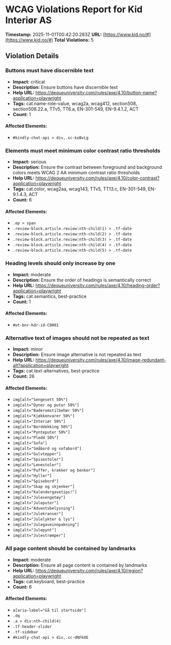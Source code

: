 # WCAG Violations Report for Kid Interiør AS

**Timestamp:** 2025-11-01T00:42:20.283Z
**URL:** [https://www.kid.no/#](https://www.kid.no/#)
**Total Violations:** 5

## Violation Details

### Buttons must have discernible text

- **Impact:** critical
- **Description:** Ensure buttons have discernible text
- **Help URL:** https://dequeuniversity.com/rules/axe/4.10/button-name?application=playwright
- **Tags:** cat.name-role-value, wcag2a, wcag412, section508, section508.22.a, TTv5, TT6.a, EN-301-549, EN-9.4.1.2, ACT
- **Count:** 1

#### Affected Elements:

- `#kindly-chat-api > div,.sc-koBvLg`

### Elements must meet minimum color contrast ratio thresholds

- **Impact:** serious
- **Description:** Ensure the contrast between foreground and background colors meets WCAG 2 AA minimum contrast ratio thresholds
- **Help URL:** https://dequeuniversity.com/rules/axe/4.10/color-contrast?application=playwright
- **Tags:** cat.color, wcag2aa, wcag143, TTv5, TT13.c, EN-301-549, EN-9.1.4.3, ACT
- **Count:** 6

#### Affected Elements:

- `.ep > span`
- `.review-block.article.review:nth-child(1) > .tf-date`
- `.review-block.article.review:nth-child(2) > .tf-date`
- `.review-block.article.review:nth-child(3) > .tf-date`
- `.review-block.article.review:nth-child(4) > .tf-date`
- `.review-block.article.review:nth-child(5) > .tf-date`

### Heading levels should only increase by one

- **Impact:** moderate
- **Description:** Ensure the order of headings is semantically correct
- **Help URL:** https://dequeuniversity.com/rules/axe/4.10/heading-order?application=playwright
- **Tags:** cat.semantics, best-practice
- **Count:** 1

#### Affected Elements:

- `#ot-bnr-hdr-id-C0001`

### Alternative text of images should not be repeated as text

- **Impact:** minor
- **Description:** Ensure image alternative is not repeated as text
- **Help URL:** https://dequeuniversity.com/rules/axe/4.10/image-redundant-alt?application=playwright
- **Tags:** cat.text-alternatives, best-practice
- **Count:** 26

#### Affected Elements:

- `img[alt="Sengesett 50%"]`
- `img[alt="Dyner og puter 50%"]`
- `img[alt="Baderomstilbehør 50%"]`
- `img[alt="Kjøkkenvarer 50%"]`
- `img[alt="Interiør 50%"]`
- `img[alt="Borddekking 50%"]`
- `img[alt="Pynteputer 50%"]`
- `img[alt="Pledd 50%"]`
- `img[alt="Sofa"]`
- `img[alt="Småbord og sofabord"]`
- `img[alt="Gulvtepper"]`
- `img[alt="Spisestoler"]`
- `img[alt="Lenestoler"]`
- `img[alt="Puffer, krakker og benker"]`
- `img[alt="Hyller"]`
- `img[alt="Spisebord"]`
- `img[alt="Skap og skjenker"]`
- `img[alt="Kalendergavetips!"]`
- `img[alt="Julesengetøy"]`
- `img[alt="Juleputer"]`
- `img[alt="Adventsbelysning"]`
- `img[alt="Julekranser"]`
- `img[alt="Julelykter & lys"]`
- `img[alt="Julegaveinnpakning"]`
- `img[alt="Julepynt"]`
- `img[alt="Julestrømper"]`

### All page content should be contained by landmarks

- **Impact:** moderate
- **Description:** Ensure all page content is contained by landmarks
- **Help URL:** https://dequeuniversity.com/rules/axe/4.10/region?application=playwright
- **Tags:** cat.keyboard, best-practice
- **Count:** 6

#### Affected Elements:

- `a[aria-label="Gå til startside"]`
- `.dq`
- `.a > div:nth-child(4)`
- `.tf-header-slider`
- `.tf-sidebar`
- `#kindly-chat-api > div,.sc-dNFkOE`
